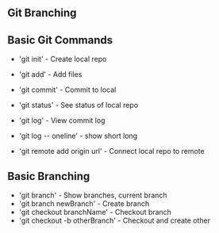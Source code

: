 ## Git Branching


## Basic Git Commands

* 'git init' - Create local repo
* 'git add' - Add files
* 'git commit' - Commit to local
* 'git status' - See status of local repo
* 'git log' - View commit log

* 'git log -- oneline' - show short long

* 'git remote add origin url' - Connect local repo to remote


## Basic Branching

* 'git branch' - Show branches, current branch
* 'git branch newBranch' - Create branch
* 'git checkout branchName' - Checkout branch
* 'git checkout -b otherBranch' - Checkout and create other
